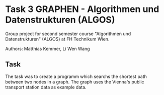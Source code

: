 # Task 3 GRAPHEN - Algorithmen und Datenstrukturen (ALGOS)

Group project for second semester course "Algorithmen und Datenstrukturen" (ALGOS) at FH Technikum Wien.

Authors: Matthias Kemmer, Li Wen Wang

## Task
The task was to create a programm which searchs the shortest path between two nodes in a graph. The graph uses the Vienna's public transport station data as example data.
